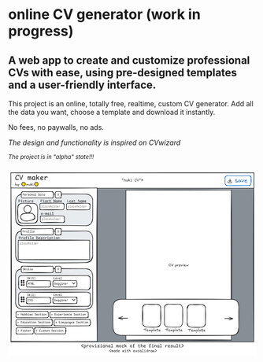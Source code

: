 # online CV generator (work in progress)

## A web app to create and customize professional CVs with ease, using pre-designed templates and a user-friendly interface.

This project is an online, totally free, realtime, custom CV generator. Add all the data you want, choose a template and download it instantly. 

No fees, no paywalls, no ads.

*The design and functionality is inspired on CVwizard*

*<sup>The project is in "alpha" state!!!</sup>*

<img src='./imgs/cv-generator mock.png' alt='web app diagram'>